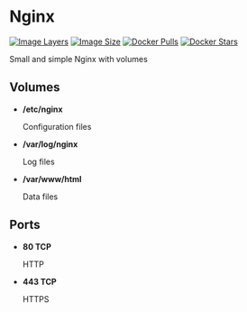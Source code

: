 # Nginx

[![Image Layers](https://img.shields.io/imagelayers/layers/ufflo/nginx/latest.svg?style=plastic)](https://imagelayers.io/?images=ufflo/nginx:latest)
[![Image Size](https://img.shields.io/imagelayers/image-size/ufflo/nginx/latest.svg?style=plastic)](https://imagelayers.io/?images=ufflo/nginx:latest)
[![Docker Pulls](https://img.shields.io/docker/pulls/ufflo/nginx.svg?style=plastic)]()
[![Docker Stars](https://img.shields.io/docker/stars/ufflo/nginx.svg?style=plastic)]()


Small and simple Nginx with volumes

## Volumes

* **/etc/nginx**

  Configuration files

* **/var/log/nginx**

  Log files

* **/var/www/html**

  Data files

## Ports

* **80 TCP**

  HTTP

* **443 TCP**

  HTTPS
